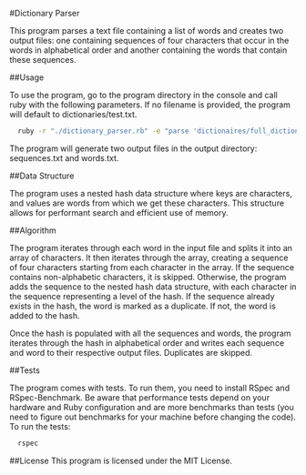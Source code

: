 #Dictionary Parser

This program parses a text file containing a list of words and creates two output files: one containing sequences of four characters that occur in the words in alphabetical order and another containing the words that contain these sequences.

##Usage

To use the program, go to the program directory in the console and call ruby with the following parameters. If no filename is provided, the program will default to dictionaries/test.txt.

```bash
  ruby -r "./dictionary_parser.rb" -e "parse 'dictionaires/full_dictionary.txt'"  
```
The program will generate two output files in the output directory: sequences.txt and words.txt.

##Data Structure

The program uses a nested hash data structure where keys are characters, and values are words from which we get these characters. This structure allows for performant search and efficient use of memory.

##Algorithm

The program iterates through each word in the input file and splits it into an array of characters. It then iterates through the array, creating a sequence of four characters starting from each character in the array. If the sequence contains non-alphabetic characters, it is skipped. Otherwise, the program adds the sequence to the nested hash data structure, with each character in the sequence representing a level of the hash. If the sequence already exists in the hash, the word is marked as a duplicate. If not, the word is added to the hash.

Once the hash is populated with all the sequences and words, the program iterates through the hash in alphabetical order and writes each sequence and word to their respective output files. Duplicates are skipped.

##Tests

The program comes with tests. To run them, you need to install RSpec and RSpec-Benchmark. Be aware that performance tests depend on your hardware and Ruby configuration and are more benchmarks than tests (you need to figure out benchmarks for your machine before changing the code). To run the tests:

```bash
  rspec
```

##License
This program is licensed under the MIT License.